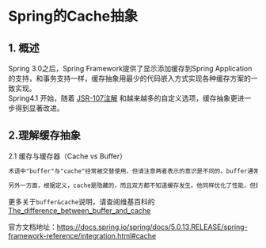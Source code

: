 # Spring的Cache抽象
## 1. 概述
  Spring 3.0之后，Spring Framework提供了显示添加缓存到Spring Application的支持，和事务支持一样，缓存抽象用最少的代码嵌入方式实现各种缓存方案的一致实现。  
  Spring4.1 开始，随着 [JSR-107注解](https://docs.spring.io/spring/docs/5.0.13.RELEASE/spring-fsramework-reference/integration.html#cache-jsr-107) 和越来越多的自定义选项，缓存抽象更进一步得到显著改进。
## 2.理解缓存抽象
2.1 缓存与缓存器（Cache vs Buffer）

```Markdown
术语中"buffer"与"cache"经常被交替使用，但请注意两者表示的意识是不同的。buffer通常用来表示快慢实体间的中间临时存储。由于一端不得不等待另一端导致慢的影响性能，而buffer通过影响一次余东整个数据块而不是一小块一小块移动从而减缓了这个影响。数据只从buffer写入和读取一次。此外，缓冲器对读取他的对象是可见的。 

另外一方面，根据定义，cache是隐藏的，而且双方都不知道缓存发生。他同样优化了性能，但是是通过快速多次读同样的数据来实现。
```
更多关于`buffer&cache`说明，请查阅维基百科的 [The_difference_between_buffer_and_cache](https://en.wikipedia.org/wiki/Cache_(computing)#The_difference_between_buffer_and_cache)









官方文档地址：<https://docs.spring.io/spring/docs/5.0.13.RELEASE/spring-framework-reference/integration.html#cache>